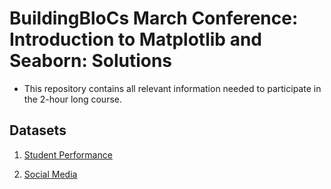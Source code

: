 # BuildingBloCs March Conference: Introduction to Matplotlib and Seaborn: Solutions

- This repository contains all relevant information needed to participate in the 2-hour long course.

## Datasets

1. [Student Performance](https://www.kaggle.com/datasets/spscientist/students-performance-in-exams)

2. [Social Media](https://www.kaggle.com/datasets/michau96/social-media-popularity-2009-2023)
